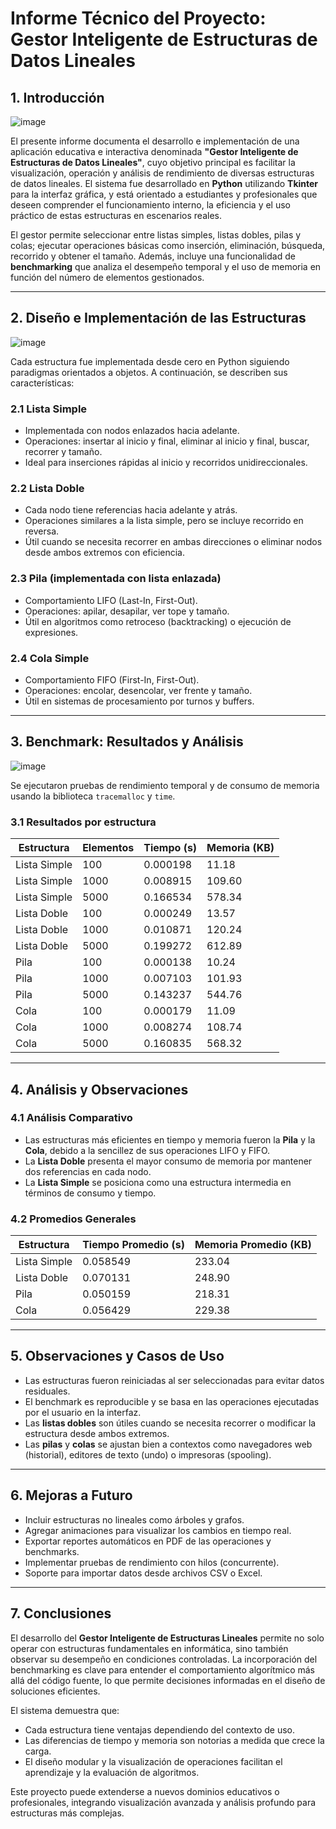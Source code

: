 # Informe Técnico del Proyecto: Gestor Inteligente de Estructuras de Datos Lineales

## 1. Introducción
![image](https://github.com/user-attachments/assets/5f690449-d434-4f9c-a1d5-7304928a6a55)

El presente informe documenta el desarrollo e implementación de una aplicación educativa e interactiva denominada **"Gestor Inteligente de Estructuras de Datos Lineales"**, cuyo objetivo principal es facilitar la visualización, operación y análisis de rendimiento de diversas estructuras de datos lineales. El sistema fue desarrollado en **Python** utilizando **Tkinter** para la interfaz gráfica, y está orientado a estudiantes y profesionales que deseen comprender el funcionamiento interno, la eficiencia y el uso práctico de estas estructuras en escenarios reales.

El gestor permite seleccionar entre listas simples, listas dobles, pilas y colas; ejecutar operaciones básicas como inserción, eliminación, búsqueda, recorrido y obtener el tamaño. Además, incluye una funcionalidad de **benchmarking** que analiza el desempeño temporal y el uso de memoria en función del número de elementos gestionados.

---

## 2. Diseño e Implementación de las Estructuras
![image](https://github.com/user-attachments/assets/b83fac7d-df6f-4627-bc57-25f0b9829731)

Cada estructura fue implementada desde cero en Python siguiendo paradigmas orientados a objetos. A continuación, se describen sus características:

### 2.1 Lista Simple
- Implementada con nodos enlazados hacia adelante.
- Operaciones: insertar al inicio y final, eliminar al inicio y final, buscar, recorrer y tamaño.
- Ideal para inserciones rápidas al inicio y recorridos unidireccionales.

### 2.2 Lista Doble
- Cada nodo tiene referencias hacia adelante y atrás.
- Operaciones similares a la lista simple, pero se incluye recorrido en reversa.
- Útil cuando se necesita recorrer en ambas direcciones o eliminar nodos desde ambos extremos con eficiencia.

### 2.3 Pila (implementada con lista enlazada)
- Comportamiento LIFO (Last-In, First-Out).
- Operaciones: apilar, desapilar, ver tope y tamaño.
- Útil en algoritmos como retroceso (backtracking) o ejecución de expresiones.

### 2.4 Cola Simple
- Comportamiento FIFO (First-In, First-Out).
- Operaciones: encolar, desencolar, ver frente y tamaño.
- Útil en sistemas de procesamiento por turnos y buffers.

---

## 3. Benchmark: Resultados y Análisis
![image](https://github.com/user-attachments/assets/632a5c2a-97a1-445d-9cdc-db627c6c3c7c)

Se ejecutaron pruebas de rendimiento temporal y de consumo de memoria usando la biblioteca `tracemalloc` y `time`.

### 3.1 Resultados por estructura

| Estructura     | Elementos | Tiempo (s) | Memoria (KB) |
|----------------|-----------|------------|---------------|
| Lista Simple   | 100       | 0.000198   | 11.18         |
| Lista Simple   | 1000      | 0.008915   | 109.60        |
| Lista Simple   | 5000      | 0.166534   | 578.34        |
| Lista Doble    | 100       | 0.000249   | 13.57         |
| Lista Doble    | 1000      | 0.010871   | 120.24        |
| Lista Doble    | 5000      | 0.199272   | 612.89        |
| Pila           | 100       | 0.000138   | 10.24         |
| Pila           | 1000      | 0.007103   | 101.93        |
| Pila           | 5000      | 0.143237   | 544.76        |
| Cola           | 100       | 0.000179   | 11.09         |
| Cola           | 1000      | 0.008274   | 108.74        |
| Cola           | 5000      | 0.160835   | 568.32        |

---

## 4. Análisis y Observaciones

### 4.1 Análisis Comparativo

- Las estructuras más eficientes en tiempo y memoria fueron la **Pila** y la **Cola**, debido a la sencillez de sus operaciones LIFO y FIFO.
- La **Lista Doble** presenta el mayor consumo de memoria por mantener dos referencias en cada nodo.
- La **Lista Simple** se posiciona como una estructura intermedia en términos de consumo y tiempo.

### 4.2 Promedios Generales

| Estructura     | Tiempo Promedio (s) | Memoria Promedio (KB) |
|----------------|---------------------|-------------------------|
| Lista Simple   | 0.058549            | 233.04                  |
| Lista Doble    | 0.070131            | 248.90                  |
| Pila           | 0.050159            | 218.31                  |
| Cola           | 0.056429            | 229.38                  |

---

## 5. Observaciones y Casos de Uso

- Las estructuras fueron reiniciadas al ser seleccionadas para evitar datos residuales.
- El benchmark es reproducible y se basa en las operaciones ejecutadas por el usuario en la interfaz.
- Las **listas dobles** son útiles cuando se necesita recorrer o modificar la estructura desde ambos extremos.
- Las **pilas** y **colas** se ajustan bien a contextos como navegadores web (historial), editores de texto (undo) o impresoras (spooling).

---

## 6. Mejoras a Futuro

- Incluir estructuras no lineales como árboles y grafos.
- Agregar animaciones para visualizar los cambios en tiempo real.
- Exportar reportes automáticos en PDF de las operaciones y benchmarks.
- Implementar pruebas de rendimiento con hilos (concurrente).
- Soporte para importar datos desde archivos CSV o Excel.

---

## 7. Conclusiones

El desarrollo del **Gestor Inteligente de Estructuras Lineales** permite no solo operar con estructuras fundamentales en informática, sino también observar su desempeño en condiciones controladas. La incorporación del benchmarking es clave para entender el comportamiento algorítmico más allá del código fuente, lo que permite decisiones informadas en el diseño de soluciones eficientes.

El sistema demuestra que:
- Cada estructura tiene ventajas dependiendo del contexto de uso.
- Las diferencias de tiempo y memoria son notorias a medida que crece la carga.
- El diseño modular y la visualización de operaciones facilitan el aprendizaje y la evaluación de algoritmos.

Este proyecto puede extenderse a nuevos dominios educativos o profesionales, integrando visualización avanzada y análisis profundo para estructuras más complejas.
